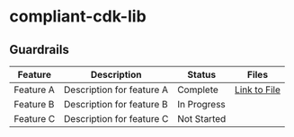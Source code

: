 # compliant-cdk-lib

## Guardrails

| Feature      | Description                       | Status     | Files
|--------------|-----------------------------------|------------|---------------|
| Feature A    | Description for feature A          | Complete    | [Link to File](compliant_cdk_lib/compliant_cdk_lib/s3.py) |
| Feature B    | Description for feature B          | In Progress |
| Feature C    | Description for feature C          | Not Started |